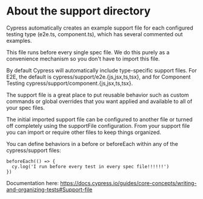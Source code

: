 # About the support directory

Cypress automatically creates an example support file for each configured testing type (e2e.ts, component.ts), which has several commented out examples.

This file runs before every single spec file. We do this purely as a convenience mechanism so you don't have to import this file.

By default Cypress will automatically include type-specific support files. For E2E, the default is cypress/support/e2e.{js,jsx,ts,tsx}, and for Component Testing cypress/support/component.{js,jsx,ts,tsx}.

The support file is a great place to put reusable behavior such as custom commands or global overrides that you want applied and available to all of your spec files.

The initial imported support file can be configured to another file or turned off completely using the supportFile configuration. From your support file you can import or require other files to keep things organized.

You can define behaviors in a before or beforeEach within any of the cypress/support files:

```
beforeEach(() => {
  cy.log('I run before every test in every spec file!!!!!!')
})
```

Documentation here: https://docs.cypress.io/guides/core-concepts/writing-and-organizing-tests#Support-file
